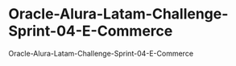 # Oracle-Alura-Latam-Challenge-Sprint-04-E-Commerce
Oracle-Alura-Latam-Challenge-Sprint-04-E-Commerce
